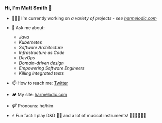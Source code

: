 ### Hi, I'm Matt Smith 👋

- 🧑🏻‍💻 I’m currently working on _a variety of projects - see [harmelodic.com](https://harmelodic.com)_

- 💬 Ask me about:
    - _Java_
    - _Kubernetes_
    - _Software Architecture_
    - _Infrastructure as Code_
    - _DevOps_
    - _Domain-driven design_
    - _Empowering Software Engineers_
    - _Killing integrated tests_

- 📫 How to reach me: [Twitter](https://twitter.com/Harmelodic)

- 🏕 My site: [harmelodic.com](https://harmelodic.com)

- ⚤ Pronouns: he/him

- ⚡ Fun fact: I play D&D 🧙‍♂️ and a lot of musical instruments! 🎹🎷🎸🥁🎤🎶
